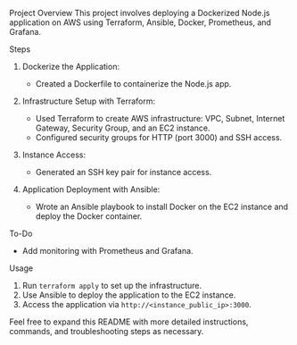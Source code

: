

 Project Overview
This project involves deploying a Dockerized Node.js application on AWS using Terraform, Ansible, Docker, Prometheus, and Grafana.

 Steps

1. Dockerize the Application:
   - Created a Dockerfile to containerize the Node.js app.

2. Infrastructure Setup with Terraform:
   - Used Terraform to create AWS infrastructure: VPC, Subnet, Internet Gateway, Security Group, and an EC2 instance.
   - Configured security groups for HTTP (port 3000) and SSH access.

3. Instance Access:
   - Generated an SSH key pair for instance access.

4. Application Deployment with Ansible:
   - Wrote an Ansible playbook to install Docker on the EC2 instance and deploy the Docker container.

 To-Do
- Add monitoring with Prometheus and Grafana.

 Usage
1. Run `terraform apply` to set up the infrastructure.
2. Use Ansible to deploy the application to the EC2 instance.
3. Access the application via `http://<instance_public_ip>:3000`.

Feel free to expand this README with more detailed instructions, commands, and troubleshooting steps as necessary.

